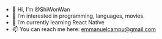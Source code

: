 - 👋 Hi, I’m @ShiWonWan
- 👀 I’m interested in programming, languages, movies.
- 🌱 I’m currently learning React Native
- 📫 You can reach me here: emmanuelcampu@gmail.com
